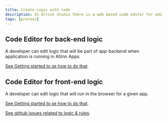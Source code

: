 ```yaml
---
title: Create Logic with code
description: In Altinn Studio there is a web based code editor for editing front-end and back-end logic
tags: [process]
---
```



## Code Editor for back-end logic
A developer can edit logic that will be part of app-backend when application is running in Altinn Apps.

[See Getting started to se how to do that](https://docs.altinn.studio/getting-started/app-creation/logic/).

## Code Editor for front-end logic
A developer can edit logic that will run in the browser for a given app.

[See Getting started to se how to do that](https://docs.altinn.studio/getting-started/app-creation/logic/).


[See github issues related to logic & rules](https://github.com/Altinn/altinn-studio/labels/area%2Flogic).










